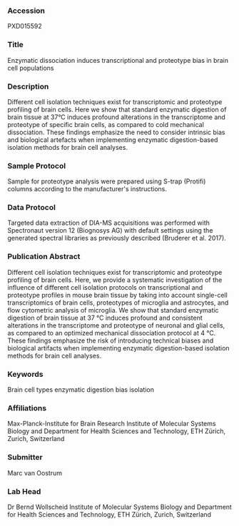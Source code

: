 ### Accession
PXD015592

### Title
Enzymatic dissociation induces transcriptional and proteotype bias in brain cell populations

### Description
Different cell isolation techniques exist for transcriptomic and proteotype profiling of brain cells. Here we show that standard enzymatic digestion of brain tissue at 37°C induces profound alterations in the transcriptome and proteotype of specific brain cells, as compared to cold mechanical dissociation. These findings emphasize the need to consider intrinsic bias and biological artefacts when implementing enzymatic digestion-based isolation methods for brain cell analyses.

### Sample Protocol
Sample for proteotype analysis were prepared using S-trap (Protifi) columns according to the manufacturer's instructions.

### Data Protocol
Targeted data extraction of DIA-MS acquisitions was performed with Spectronaut version 12 (Biognosys AG) with default settings using the generated spectral libraries as previously described (Bruderer et al. 2017).

### Publication Abstract
Different cell isolation techniques exist for transcriptomic and proteotype profiling of brain cells. Here, we provide a systematic investigation of the influence of different cell isolation protocols on transcriptional and proteotype profiles in mouse brain tissue by taking into account single-cell transcriptomics of brain cells, proteotypes of microglia and astrocytes, and flow cytometric analysis of microglia. We show that standard enzymatic digestion of brain tissue at 37 &#xb0;C induces profound and consistent alterations in the transcriptome and proteotype of neuronal and glial cells, as compared to an optimized mechanical dissociation protocol at 4 &#xb0;C. These findings emphasize the risk of introducing technical biases and biological artifacts when implementing enzymatic digestion-based isolation methods for brain cell analyses.

### Keywords
Brain cell types enzymatic digestion bias isolation

### Affiliations
Max-Planck-Institute for Brain Research
Institute of Molecular Systems Biology and Department for Health Sciences and Technology, ETH Zürich, Zurich, Switzerland

### Submitter
Marc van Oostrum

### Lab Head
Dr Bernd Wollscheid
Institute of Molecular Systems Biology and Department for Health Sciences and Technology, ETH Zürich, Zurich, Switzerland


